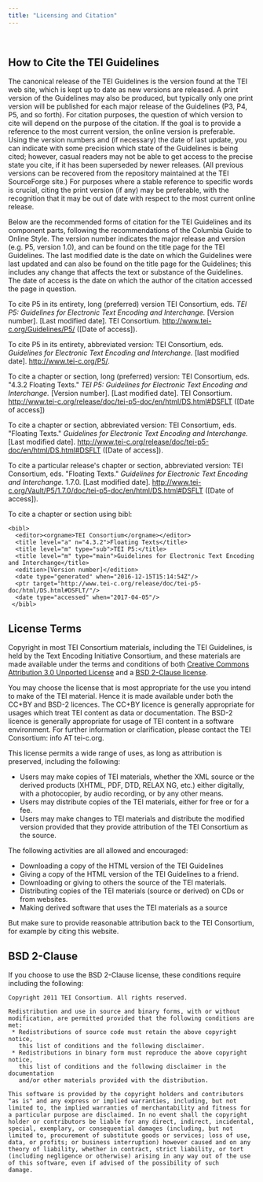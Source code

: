 ```yaml
---
title: "Licensing and Citation"
---
```




 
 



How to Cite the TEI Guidelines
------------------------------


 The canonical release of the TEI Guidelines is the version found at the TEI web site,
 which is kept up to date as new versions are released. A print version of the Guidelines
 may also be produced, but typically only one print version will be published for each
 major release of the Guidelines (P3, P4, P5, and so forth). For citation purposes,
 the question of which version to cite will depend on the purpose of the citation.
 If the goal is to provide a reference to the most current version, the online version
 is preferable. Using the version numbers and (if necessary) the date of last update,
 you can indicate with some precision which state of the Guidelines is being cited;
 however, casual readers may not be able to get access to the precise state you cite,
 if it has been superseded by newer releases. (All previous versions can be recovered
 from the repository maintained at the TEI SourceForge site.) For purposes where a
 stable reference to specific words is crucial, citing the print version (if any) may
 be preferable, with the recognition that it may be out of date with respect to the
 most current online release.
 
 Below are the recommended forms of citation for the TEI Guidelines and its component
 parts, following the recommendations of the Columbia Guide to Online Style. The version number indicates the major release and version (e.g. P5, version 1.0),
 and can be found on the title page for the TEI Guidelines. The last modified date
 is the date on which the Guidelines were last updated and can also be found on the
 title page for the Guidelines; this includes any change that affects the text or substance
 of the Guidelines. The date of access is the date on which the author of the citation
 accessed the page in question.
 
 To cite P5 in its entirety, long (preferred) version
TEI Consortium, eds. *TEI P5: Guidelines for Electronic Text Encoding and Interchange.* [Version number]. [Last modified date]. TEI Consortium. http://www.tei-c.org/Guidelines/P5/
 ([Date of access]).


To cite P5 in its entirety, abbreviated version:
TEI Consortium, eds. *Guidelines for Electronic Text Encoding and Interchange.* [last modified date]. http://www.tei-c.org/P5/.


To cite a chapter or section, long (preferred) version:
TEI Consortium, eds. "4.3.2 Floating Texts." *TEI P5: Guidelines for Electronic Text Encoding and Interchange.* [Version number]. [Last modified date]. TEI Consortium.
 http://www.tei-c.org/release/doc/tei-p5-doc/en/html/DS.html#DSFLT ([Date of access])


To cite a chapter or section, abbreviated version:
TEI Consortium, eds. "Floating Texts." *Guidelines for Electronic Text Encoding and Interchange.* [Last modified date].
 http://www.tei-c.org/release/doc/tei-p5-doc/en/html/DS.html#DSFLT ([Date of access]).


To cite a particular release's chapter or section, abbreviated version:
TEI Consortium, eds. "Floating Texts." *Guidelines for Electronic Text Encoding and Interchange.* 1.7.0. [Last modified date].
 http://www.tei-c.org/Vault/P5/1.7.0/doc/tei-p5-doc/en/html/DS.html#DSFLT ([Date of
 access]).


To cite a chapter or section using bibl: 

```
<bibl>
  <editor><orgname>TEI Consortium</orgname></editor>
  <title level="a" n="4.3.2">Floating Texts</title>
  <title level="m" type="sub">TEI P5:</title>
  <title level="m" type="main">Guidelines for Electronic Text Encoding and Interchange</title>
  <edition>[Version number]</edition>
  <date type="generated" when="2016-12-15T15:14:54Z"/>
  <ptr target="http://www.tei-c.org/release/doc/tei-p5-doc/html/DS.html#DSFLT/"/>
  <date type="accessed" when="2017-04-05"/>
 </bibl>
```



License Terms
-------------


 Copyright in most TEI Consortium materials, including the TEI Guidelines, is held
 by the Text Encoding Initiative Consortium, and these materials are made available
 under the terms and conditions of both
 [Creative Commons Attribution 3.0 Unported License](http://creativecommons.org/licenses/by/3.0/) and a [BSD 2-Clause license](http://www.opensource.org/licenses/BSD-2-Clause).
 
 You may choose the license that is most appropriate for the use you intend to make
 of the TEI material. Hence it is made available under both the CC+BY and BSD-2 licences.
 The CC+BY licence is generally appropriate for usages which treat TEI content as data
 or documentation. The BSD-2 licence is generally appropriate for usage of TEI content
 in a software environment. For further information or clarification, please contact
 the TEI Consortium: info AT tei-c.org.
 
 This license permits a wide range of uses, as long as attribution is preserved, including
 the following:
 
 * Users may make copies of TEI materials, whether the XML source or the derived products
 (XHTML, PDF, DTD, RELAX NG, etc.) either digitally, with a photocopier, by audio recording,
 or by any other means.
* Users may distribute copies of the TEI materials, either for free or for a fee.
* Users may make changes to TEI materials and distribute the modified version provided
 that they provide attribution of the TEI Consortium as the source.


 The following activities are all allowed and encouraged:
 
 * Downloading a copy of the HTML version of the TEI Guidelines
* Giving a copy of the HTML version of the TEI Guidelines to a friend.
* Downloading or giving to others the source of the TEI materials.
* Distributing copies of the TEI materials (source or derived) on CDs or from websites.
* Making derived software that uses the TEI materials as a source


 But make sure to provide reasonable attribution back to the TEI Consortium, for example
 by citing this website.
 
 
BSD 2-Clause
------------


 If you choose to use the BSD 2-Clause license, these conditions require including
 the following:
 
 

```
Copyright 2011 TEI Consortium. All rights reserved.

Redistribution and use in source and binary forms, with or without 
modification, are permitted provided that the following conditions are met:
 * Redistributions of source code must retain the above copyright notice, 
   this list of conditions and the following disclaimer.
 * Redistributions in binary form must reproduce the above copyright notice, 
   this list of conditions and the following disclaimer in the documentation 
   and/or other materials provided with the distribution.

This software is provided by the copyright holders and contributors
"as is" and any express or implied warranties, including, but not
limited to, the implied warranties of merchantability and fitness for
a particular purpose are disclaimed. In no event shall the copyright
holder or contributors be liable for any direct, indirect, incidental,
special, exemplary, or consequential damages (including, but not
limited to, procurement of substitute goods or services; loss of use,
data, or profits; or business interruption) however caused and on any
theory of liability, whether in contract, strict liability, or tort
(including negligence or otherwise) arising in any way out of the use
of this software, even if advised of the possibility of such
damage.
```





